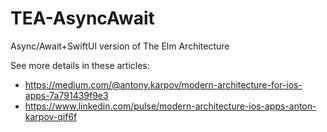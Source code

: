 # TEA-AsyncAwait
Async/Await+SwiftUI version of The Elm Architecture

See more details in these articles:
- https://medium.com/@antony.karpov/modern-architecture-for-ios-apps-7a791439f9e3
- https://www.linkedin.com/pulse/modern-architecture-ios-apps-anton-karpov-qif6f
